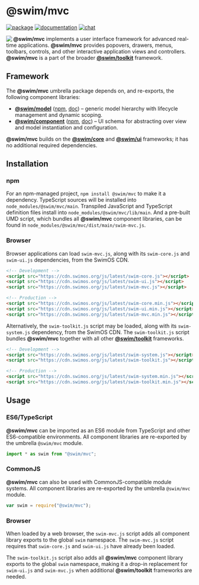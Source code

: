 # @swim/mvc

[![package](https://img.shields.io/npm/v/@swim/mvc.svg)](https://www.npmjs.com/package/@swim/mvc)
[![documentation](https://img.shields.io/badge/doc-TypeDoc-blue.svg)](https://docs.swimos.org/js/latest/modules/_swim_mvc.html)
[![chat](https://img.shields.io/badge/chat-Gitter-green.svg)](https://gitter.im/swimos/community)

<a href="https://www.swimos.org"><img src="https://docs.swimos.org/readme/marlin-blue.svg" align="left"></a>

**@swim/mvc** implements a user interface framework for advanced real-time
applications.  **@swim/mvc** provides popovers, drawers, menus, toolbars,
controls, and other interactive application views and controllers.
**@swim/mvc** is a part of the broader
[**@swim/toolkit**](https://github.com/swimos/swim/tree/master/swim-toolkit-js/@swim/toolkit) framework.

## Framework

The **@swim/mvc** umbrella package depends on, and re-exports, the following
component libraries:

- [**@swim/model**](https://github.com/swimos/swim/tree/master/swim-toolkit-js/swim-mvc-js/@swim/model)
  ([npm](https://www.npmjs.com/package/@swim/model),
  [doc](https://docs.swimos.org/js/latest/modules/_swim_model.html)) –
  generic model hierarchy with lifecycle management and dynamic scoping.
- [**@swim/component**](https://github.com/swimos/swim/tree/master/swim-toolkit-js/swim-mvc-js/@swim/component)
  ([npm](https://www.npmjs.com/package/@swim/component),
  [doc](https://docs.swimos.org/js/latest/modules/_swim_component.html)) –
  UI schema for abstracting over view and model instantiation and configuration.

**@swim/mvc** builds on the [**@swim/core**](https://github.com/swimos/swim/tree/master/swim-system-js/swim-core-js/@swim/core)
and [**@swim/ui**](https://github.com/swimos/swim/tree/master/swim-toolkit-js/swim-mvc-js/@swim/ui)
frameworks; it has no additional required dependencies.

## Installation

### npm

For an npm-managed project, `npm install @swim/mvc` to make it a dependency.
TypeScript sources will be installed into `node_modules/@swim/mvc/main`.
Transpiled JavaScript and TypeScript definition files install into
`node_modules/@swim/mvc/lib/main`.  And a pre-built UMD script, which
bundles all **@swim/mvc** component libraries, can be found in
`node_modules/@swim/mvc/dist/main/swim-mvc.js`.

### Browser

Browser applications can load `swim-mvc.js`, along with its `swim-core.js`
and `swim-ui.js` dependencies, from the SwimOS CDN.

```html
<!-- Development -->
<script src="https://cdn.swimos.org/js/latest/swim-core.js"></script>
<script src="https://cdn.swimos.org/js/latest/swim-ui.js"></script>
<script src="https://cdn.swimos.org/js/latest/swim-mvc.js"></script>

<!-- Production -->
<script src="https://cdn.swimos.org/js/latest/swim-core.min.js"></script>
<script src="https://cdn.swimos.org/js/latest/swim-ui.min.js"></script>
<script src="https://cdn.swimos.org/js/latest/swim-mvc.min.js"></script>
```

Alternatively, the `swim-toolkit.js` script may be loaded, along with its
`swim-system.js` dependency, from the SwimOS CDN.  The `swim-toolkit.js`
script bundles **@swim/mvc** together with all other
[**@swim/toolkit**](https://github.com/swimos/swim/tree/master/swim-toolkit-js/@swim/toolkit)
frameworks.

```html
<!-- Development -->
<script src="https://cdn.swimos.org/js/latest/swim-system.js"></script>
<script src="https://cdn.swimos.org/js/latest/swim-toolkit.js"></script>

<!-- Production -->
<script src="https://cdn.swimos.org/js/latest/swim-system.min.js"></script>
<script src="https://cdn.swimos.org/js/latest/swim-toolkit.min.js"></script>
```

## Usage

### ES6/TypeScript

**@swim/mvc** can be imported as an ES6 module from TypeScript and other
ES6-compatible environments.  All component libraries are re-exported by
the umbrella `@swim/mvc` module.

```typescript
import * as swim from "@swim/mvc";
```

### CommonJS

**@swim/mvc** can also be used with CommonJS-compatible module systems.
All component libraries are re-exported by the umbrella `@swim/mvc` module.

```javascript
var swim = require("@swim/mvc");
```

### Browser

When loaded by a web browser, the `swim-mvc.js` script adds all component
library exports to the global `swim` namespace.  The `swim-mvc.js` script
requires that `swim-core.js` and `swim-ui.js` have already been loaded.

The `swim-toolkit.js` script also adds all **@swim/mvc** component library
exports to the global `swim` namespace, making it a drop-in replacement
for `swim-ui.js` and `swim-mvc.js` when additional **@swim/toolkit**
frameworks are needed.
